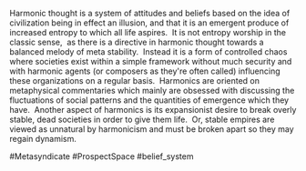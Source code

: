 Harmonic thought is a system of attitudes and beliefs based on the idea of civilization being in effect an illusion, and that it is an emergent produce of increased entropy to which all life aspires.  It is not entropy worship in the classic sense,  as there is a directive in harmonic thought towards a balanced melody of meta stability.  Instead it is a form of controlled chaos where societies exist within a simple framework without much security and with harmonic agents (or composers as they're often called) influencing these organizations on a regular basis.  Harmonics are oriented on metaphysical commentaries which mainly are obsessed with discussing the fluctuations of social patterns and the quantities of emergence which they have.  Another aspect of harmonics is its expansionist desire to break overly stable, dead societies in order to give them life.  Or, stable empires are viewed as unnatural by harmonicism and must be broken apart so they may regain dynamism.

#Metasyndicate 
#ProspectSpace 
#belief_system 